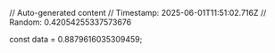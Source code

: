 // Auto-generated content
// Timestamp: 2025-06-01T11:51:02.716Z
// Random: 0.42054255337573676

const data = 0.8879616035309459;
